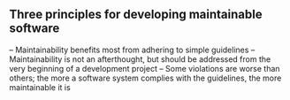 ## Three principles for developing maintainable software
– Maintainability benefits most from adhering to simple guidelines
– Maintainability is not an afterthought, but should be addressed from the very beginning of a development project
– Some violations are worse than others; the more a software system complies with the guidelines, the more maintainable it is
